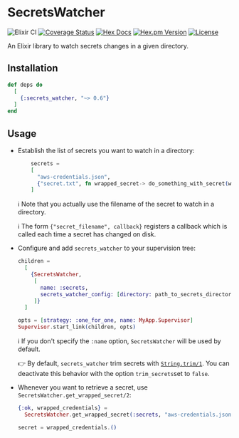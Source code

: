 # SecretsWatcher

![Elixir CI](https://github.com/ahamez/secrets_watcher/workflows/Elixir%20CI/badge.svg) [![Coverage Status](https://coveralls.io/repos/github/ahamez/secrets_watcher/badge.svg?branch=master)](https://coveralls.io/github/ahamez/secrets_watcher?branch=master) [![Hex Docs](https://img.shields.io/badge/hex-docs-brightgreen.svg)](https://hexdocs.pm/secrets_watcher/) [![Hex.pm Version](http://img.shields.io/hexpm/v/secrets_watcher.svg)](https://hex.pm/packages/secrets_watcher) [![License](https://img.shields.io/hexpm/l/secrets_watcher.svg)](https://github.com/ahamez/secrets_watcher/blob/master/LICENSE)

An Elixir library to watch secrets changes in a given directory.

## Installation

```elixir
def deps do
  [
    {:secrets_watcher, "~> 0.6"}
  ]
end
```

## Usage

* Establish the list of secrets you want to watch in a directory:
    ```elixir
        secrets =
        [
          "aws-credentials.json",
          {"secret.txt", fn wrapped_secret-> do_something_with_secret(wrapped_secret) end}
        ]
    ```
    ℹ️ Note that you actually use the filename of the secret to watch in a directory.

    ℹ️ The form `{"secret_filename", callback}` registers a callback which is called each time a secret has changed on disk.

* Configure and add `secrets_watcher` to your supervision tree:
    ```elixir
    children =
      [
        {SecretsWatcher,
         [
           name: :secrets,
           secrets_watcher_config: [directory: path_to_secrets_directory, secrets: secrets]
         ]}
      ]

    opts = [strategy: :one_for_one, name: MyApp.Supervisor]
    Supervisor.start_link(children, opts)
    ```
    ℹ️ If you don't specify the `:name` option, `SecretsWatcher` will be used by default.

    👉 By default, `secrets_watcher` trim secrets with [`String.trim/1`](https://hexdocs.pm/elixir/1.13.2/String.html#trim/1). You can deactivate this behavior with the option `trim_secrets`set to `false`.

* Whenever you want to retrieve a secret, use `SecretsWatcher.get_wrapped_secret/2`:
    ```elixir
    {:ok, wrapped_credentials} =
      SecretsWatcher.get_wrapped_secret(:secrets, "aws-credentials.json")

    secret = wrapped_credentials.()
    ```
